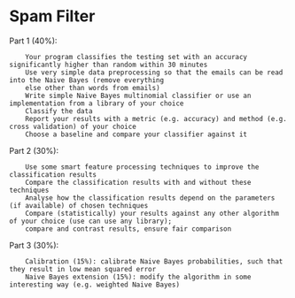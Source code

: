 # Spam Filter

Part 1 (40%):

        Your program classifies the testing set with an accuracy significantly higher than random within 30 minutes
        Use very simple data preprocessing so that the emails can be read into the Naive Bayes (remove everything
        else other than words from emails)
        Write simple Naive Bayes multinomial classifier or use an implementation from a library of your choice
        Classify the data
        Report your results with a metric (e.g. accuracy) and method (e.g. cross validation) of your choice
        Choose a baseline and compare your classifier against it

Part 2 (30%):

        Use some smart feature processing techniques to improve the classification results
        Compare the classification results with and without these techniques
        Analyse how the classification results depend on the parameters (if available) of chosen techniques
        Compare (statistically) your results against any other algorithm of your choice (use can use any library);
        compare and contrast results, ensure fair comparison

Part 3 (30%):

        Calibration (15%): calibrate Naive Bayes probabilities, such that they result in low mean squared error
        Naive Bayes extension (15%): modify the algorithm in some interesting way (e.g. weighted Naive Bayes)

